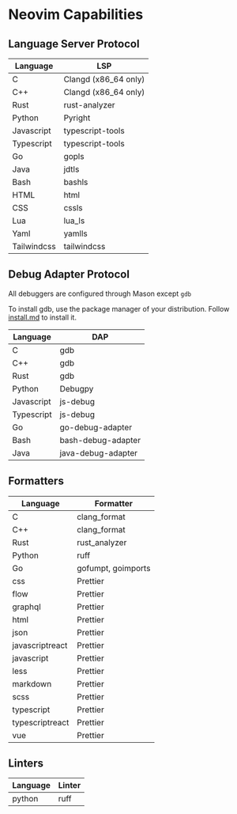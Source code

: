 # Neovim Capabilities

## Language Server Protocol

| Language    | LSP                  |
| ----------- | -------------------- |
| C           | Clangd (x86_64 only) |
| C++         | Clangd (x86_64 only) |
| Rust        | rust-analyzer        |
| Python      | Pyright              |
| Javascript  | typescript-tools     |
| Typescript  | typescript-tools     |
| Go          | gopls                |
| Java        | jdtls                |
| Bash        | bashls               |
| HTML        | html                 |
| CSS         | cssls                |
| Lua         | lua_ls               |
| Yaml        | yamlls               |
| Tailwindcss | tailwindcss          |

## Debug Adapter Protocol

All debuggers are configured through Mason except `gdb`

To install gdb, use the package manager of your distribution. Follow [install.md](https://github.com/matteocavestri/dotfiles/blob/main/docs/install.md) to install it.

| Language   | DAP                |
| ---------- | ------------------ |
| C          | gdb                |
| C++        | gdb                |
| Rust       | gdb                |
| Python     | Debugpy            |
| Javascript | js-debug           |
| Typescript | js-debug           |
| Go         | go-debug-adapter   |
| Bash       | bash-debug-adapter |
| Java       | java-debug-adapter |

## Formatters

| Language        | Formatter          |
| --------------- | ------------------ |
| C               | clang_format       |
| C++             | clang_format       |
| Rust            | rust_analyzer      |
| Python          | ruff               |
| Go              | gofumpt, goimports |
| css             | Prettier           |
| flow            | Prettier           |
| graphql         | Prettier           |
| html            | Prettier           |
| json            | Prettier           |
| javascriptreact | Prettier           |
| javascript      | Prettier           |
| less            | Prettier           |
| markdown        | Prettier           |
| scss            | Prettier           |
| typescript      | Prettier           |
| typescriptreact | Prettier           |
| vue             | Prettier           |

## Linters

| Language | Linter |
| -------- | ------ |
| python   | ruff   |
